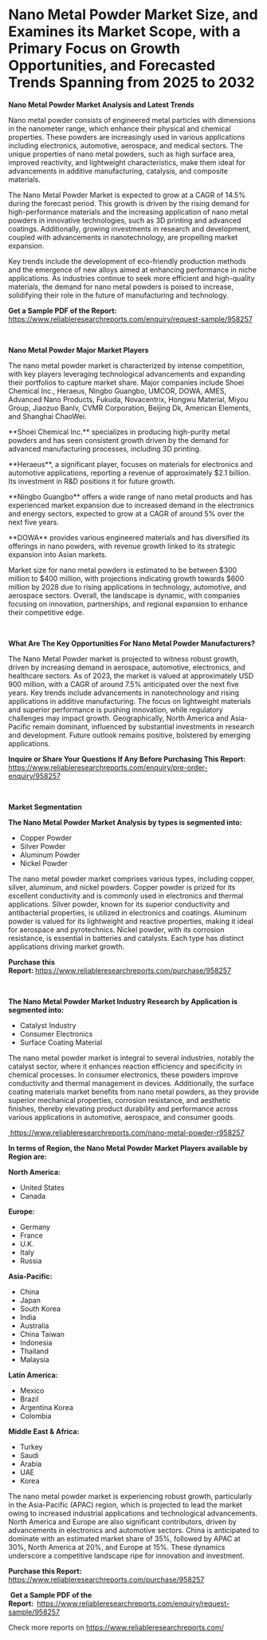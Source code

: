 <p><h1>Nano Metal Powder Market Size, and Examines its Market Scope, with a Primary Focus on Growth Opportunities, and Forecasted Trends Spanning from 2025 to 2032</h1></p><p><strong>Nano Metal Powder Market Analysis and Latest Trends</strong></p>
<p><p>Nano metal powder consists of engineered metal particles with dimensions in the nanometer range, which enhance their physical and chemical properties. These powders are increasingly used in various applications including electronics, automotive, aerospace, and medical sectors. The unique properties of nano metal powders, such as high surface area, improved reactivity, and lightweight characteristics, make them ideal for advancements in additive manufacturing, catalysis, and composite materials.</p><p>The Nano Metal Powder Market is expected to grow at a CAGR of 14.5% during the forecast period. This growth is driven by the rising demand for high-performance materials and the increasing application of nano metal powders in innovative technologies, such as 3D printing and advanced coatings. Additionally, growing investments in research and development, coupled with advancements in nanotechnology, are propelling market expansion. </p><p>Key trends include the development of eco-friendly production methods and the emergence of new alloys aimed at enhancing performance in niche applications. As industries continue to seek more efficient and high-quality materials, the demand for nano metal powders is poised to increase, solidifying their role in the future of manufacturing and technology.</p></p>
<p><strong>Get a Sample PDF of the Report:&nbsp;</strong> <a href="https://www.reliableresearchreports.com/enquiry/request-sample/958257?utm_campaign=2487&utm_medium=2&utm_source=Github&utm_content=ia&utm_term=21032025&utm_id=nano-metal-powder">https://www.reliableresearchreports.com/enquiry/request-sample/958257</a></p>
<p>&nbsp;</p>
<p><strong>Nano Metal Powder Major Market Players</strong></p>
<p><p>The nano metal powder market is characterized by intense competition, with key players leveraging technological advancements and expanding their portfolios to capture market share. Major companies include Shoei Chemical Inc., Heraeus, Ningbo Guangbo, UMCOR, DOWA, AMES, Advanced Nano Products, Fukuda, Novacentrix, Hongwu Material, Miyou Group, Jiaozuo Banlv, CVMR Corporation, Beijing Dk, American Elements, and Shanghai ChaoWei.</p><p>**Shoei Chemical Inc.** specializes in producing high-purity metal powders and has seen consistent growth driven by the demand for advanced manufacturing processes, including 3D printing. </p><p>**Heraeus**, a significant player, focuses on materials for electronics and automotive applications, reporting a revenue of approximately $2.1 billion. Its investment in R&D positions it for future growth.</p><p>**Ningbo Guangbo** offers a wide range of nano metal products and has experienced market expansion due to increased demand in the electronics and energy sectors, expected to grow at a CAGR of around 5% over the next five years.</p><p>**DOWA** provides various engineered materials and has diversified its offerings in nano powders, with revenue growth linked to its strategic expansion into Asian markets.</p><p>Market size for nano metal powders is estimated to be between $300 million to $400 million, with projections indicating growth towards $600 million by 2028 due to rising applications in technology, automotive, and aerospace sectors. Overall, the landscape is dynamic, with companies focusing on innovation, partnerships, and regional expansion to enhance their competitive edge.</p></p>
<p>&nbsp;</p>
<p><strong>What Are The Key Opportunities For Nano Metal Powder Manufacturers?</strong></p>
<p><p>The Nano Metal Powder market is projected to witness robust growth, driven by increasing demand in aerospace, automotive, electronics, and healthcare sectors. As of 2023, the market is valued at approximately USD 900 million, with a CAGR of around 7.5% anticipated over the next five years. Key trends include advancements in nanotechnology and rising applications in additive manufacturing. The focus on lightweight materials and superior performance is pushing innovation, while regulatory challenges may impact growth. Geographically, North America and Asia-Pacific remain dominant, influenced by substantial investments in research and development. Future outlook remains positive, bolstered by emerging applications.</p></p>
<p><strong>Inquire or Share Your Questions If Any Before Purchasing This Report:</strong> <a href="https://www.reliableresearchreports.com/enquiry/pre-order-enquiry/958257?utm_campaign=2487&utm_medium=2&utm_source=Github&utm_content=ia&utm_term=21032025&utm_id=nano-metal-powder">https://www.reliableresearchreports.com/enquiry/pre-order-enquiry/958257</a></p>
<p>&nbsp;</p>
<p><strong>Market Segmentation</strong></p>
<p><strong>The Nano Metal Powder Market Analysis by types is segmented into:</strong></p>
<p><ul><li>Copper Powder</li><li>Silver Powder</li><li>Aluminum Powder</li><li>Nickel Powder</li></ul></p>
<p><p>The nano metal powder market comprises various types, including copper, silver, aluminum, and nickel powders. Copper powder is prized for its excellent conductivity and is commonly used in electronics and thermal applications. Silver powder, known for its superior conductivity and antibacterial properties, is utilized in electronics and coatings. Aluminum powder is valued for its lightweight and reactive properties, making it ideal for aerospace and pyrotechnics. Nickel powder, with its corrosion resistance, is essential in batteries and catalysts. Each type has distinct applications driving market growth.</p></p>
<p><strong>Purchase this Report:&nbsp;</strong><a href="https://www.reliableresearchreports.com/purchase/958257?utm_campaign=2487&utm_medium=2&utm_source=Github&utm_content=ia&utm_term=21032025&utm_id=nano-metal-powder">https://www.reliableresearchreports.com/purchase/958257</a></p>
<p>&nbsp;</p>
<p><strong>The Nano Metal Powder Market Industry Research by Application is segmented into:</strong></p>
<p><ul><li>Catalyst Industry</li><li>Consumer Electronics</li><li>Surface Coating Material</li></ul></p>
<p><p>The nano metal powder market is integral to several industries, notably the catalyst sector, where it enhances reaction efficiency and specificity in chemical processes. In consumer electronics, these powders improve conductivity and thermal management in devices. Additionally, the surface coating materials market benefits from nano metal powders, as they provide superior mechanical properties, corrosion resistance, and aesthetic finishes, thereby elevating product durability and performance across various applications in automotive, aerospace, and consumer goods.</p></p>
<p><a href="https://www.reliableresearchreports.com/nano-metal-powder-r958257?utm_campaign=2487&utm_medium=2&utm_source=Github&utm_content=ia&utm_term=21032025&utm_id=nano-metal-powder">&nbsp;https://www.reliableresearchreports.com/nano-metal-powder-r958257</a></p>
<p><strong>In terms of Region, the Nano Metal Powder Market Players available by Region are:</strong></p>
<p>
    <p> <strong> North America: </strong>
        <ul>
            <li>United States</li>
            <li>Canada</li>
        </ul>
        </p> 
    <p> <strong> Europe: </strong>
        <ul>
            <li>Germany</li>
            <li>France</li>
            <li>U.K.</li>
            <li>Italy</li>
            <li>Russia</li>
        </ul>
        </p> 
    <p> <strong> Asia-Pacific: </strong>
        <ul>
            <li>China</li>
            <li>Japan</li>
            <li>South Korea</li>
            <li>India</li>
            <li>Australia</li>
            <li>China Taiwan</li>
            <li>Indonesia</li>
            <li>Thailand</li>
            <li>Malaysia</li>
        </ul>
        </p> 
    <p> <strong> Latin America: </strong>
        <ul>
            <li>Mexico</li>
            <li>Brazil</li>
            <li>Argentina Korea</li>
            <li>Colombia</li>
        </ul>
        </p> 
    <p> <strong> Middle East & Africa: </strong>
        <ul>
            <li>Turkey</li>
            <li>Saudi</li>
            <li>Arabia</li>
            <li>UAE</li>
            <li>Korea</li>
        </ul>
    </p>
    </p>
<p><p>The nano metal powder market is experiencing robust growth, particularly in the Asia-Pacific (APAC) region, which is projected to lead the market owing to increased industrial applications and technological advancements. North America and Europe are also significant contributors, driven by advancements in electronics and automotive sectors. China is anticipated to dominate with an estimated market share of 35%, followed by APAC at 30%, North America at 20%, and Europe at 15%. These dynamics underscore a competitive landscape ripe for innovation and investment.</p></p>
<p><strong>Purchase this Report: </strong><a href="https://www.reliableresearchreports.com/purchase/958257?utm_campaign=2487&utm_medium=2&utm_source=Github&utm_content=ia&utm_term=21032025&utm_id=nano-metal-powder">https://www.reliableresearchreports.com/purchase/958257</a></p>
<p>&nbsp;<strong>Get a Sample PDF of the Report:&nbsp;&nbsp;</strong><a href="https://www.reliableresearchreports.com/enquiry/request-sample/958257?utm_campaign=2487&utm_medium=2&utm_source=Github&utm_content=ia&utm_term=21032025&utm_id=nano-metal-powder">https://www.reliableresearchreports.com/enquiry/request-sample/958257</a></p>
<p><strong></strong></p>
<p>Check more reports on <a href="https://www.reliableresearchreports.com/?utm_campaign=2487&utm_medium=2&utm_source=Github&utm_content=ia&utm_term=21032025&utm_id=nano-metal-powder">https://www.reliableresearchreports.com/</a></p>